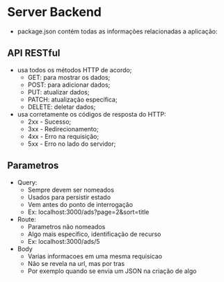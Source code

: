 # Server Backend

- package.json contém todas as informações relacionadas a aplicação:

## API RESTful

- usa todos os métodos HTTP de acordo;
  - GET: para mostrar os dados;
  - POST: para adicionar dados;
  - PUT: atualizar dados;
  - PATCH: atualização específica;
  - DELETE: deletar dados;
- usa corretamente os códigos de resposta do HTTP:
  - 2xx - Sucesso;
  - 3xx - Redirecionamento;
  - 4xx - Erro na requisição;
  - 5xx - Erro no lado do servidor;

## Parametros

- Query:
  - Sempre devem ser nomeados
  - Usados para persistir estado
  - Vem antes do ponto de interrogação
  - Ex: localhost:3000/ads?page=2&sort=title
- Route:
  - Parametros não nomeados
  - Algo mais específico, identificação de recurso
  - Ex: localhost:3000/ads/5
- Body
  - Varias informacoes em uma mesma requisicao
  - Não se revela na url, mas por tras
  - Por exemplo quando se envia um JSON na criação de algo

